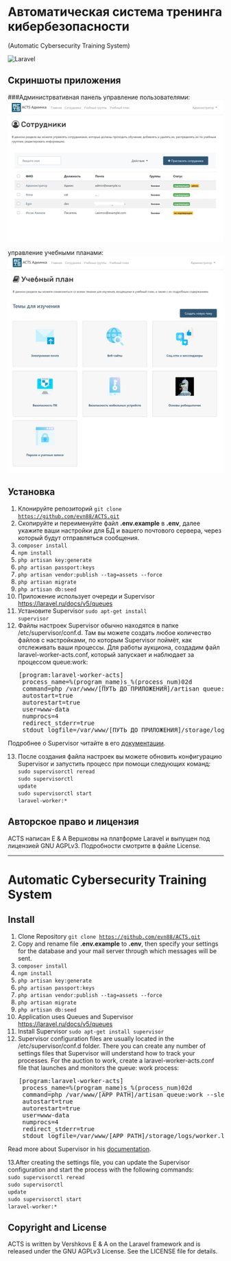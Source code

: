 # Автоматическая система тренинга кибербезопасности
(Automatic Cybersecurity Training System)

![Laravel](https://github.com/evn88/ACTS/workflows/Laravel/badge.svg?branch=master)

## Скриншоты приложения
###Администрвативная панель 
управление пользователями:
![Пример управления сотрудниками](.screenshots/acts_admin_example.jpg "Пример административной панели")

управление учебными планами:
![Пример управления учебными планами](.screenshots/acts_admin__example_plans.jpg "Пример административной панели")

## Установка

1. Клонируйте репозиторий <code>git clone https://github.com/evn88/ACTS.git</code>
2. Скопируйте и переименуйте файл <b>.env.example</b>  в <b>.env</b>, далее укажите ваши настройки для БД и вашего почтового сервера, через который будут отправляться сообщения.
3. <code>composer install</code>
4. <code>npm install</code>
5. <code>php artisan key:generate</code>
6. <code>php artisan passport:keys</code>
7. <code>php artisan vendor:publish --tag=assets --force</code>
8. <code>php artisan migrate</code>
9. <code>php artisan db:seed</code>
10. Приложение использует очереди и Supervisor https://laravel.ru/docs/v5/queues
11. Установите Supervisor <code>sudo apt-get install supervisor</code>
12. Файлы настроек Supervisor обычно находятся в папке /etc/supervisor/conf.d. Там вы можете создать любое количество файлов с настройками, по которым Supervisor поймёт, как отслеживать ваши процессы. Для работы аукциона, создадим файл laravel-worker-acts.conf, который запускает и наблюдает за процессом queue:work:
<pre>
   [program:laravel-worker-acts]
    process_name=%(program_name)s_%(process_num)02d
    command=php /var/www/[ПУТЬ ДО ПРИЛОЖЕНИЯ]/artisan queue:work --sleep=3 --tries=3 --daemon
    autostart=true
    autorestart=true
    user=www-data
    numprocs=4
    redirect_stderr=true
    stdout_logfile=/var/www/[ПУТЬ ДО ПРИЛОЖЕНИЯ]/storage/logs/worker.log
</pre>
Подробнее о Supervisor читайте в его [документации](http://supervisord.org/index.html).

13. После создания файла настроек вы можете обновить конфигурацию Supervisor и запустить процесс при помощи следующих команд: <br>
    <code>sudo supervisorctl reread</code><br>
    <code>sudo supervisorctl update</code><br>
    <code>sudo supervisorctl start laravel-worker:*</code>
    
## Авторское право и лицензия

ACTS написан E & A Вершковы на платформе Laravel и выпущен под лицензией GNU AGPLv3.
Подробности смотрите в файле License.

----

# Automatic Cybersecurity Training System

## Install

1. Clone Repository <code>git clone https://github.com/evn88/ACTS.git</code>
2. Copy and rename file <b>.env.example</b>  to <b>.env</b>, then specify your settings for the database and your mail server through which messages will be sent.
3. <code>composer install</code>
4. <code>npm install</code>
5. <code>php artisan key:generate</code>
6. <code>php artisan passport:keys</code>
7. <code>php artisan vendor:publish --tag=assets --force</code>
8. <code>php artisan migrate</code>
9. <code>php artisan db:seed</code>
10. Application uses Queues and Supervisor https://laravel.ru/docs/v5/queues
11. Install Supervisor <code>sudo apt-get install supervisor</code>
12. Supervisor configuration files are usually located in the /etc/supervisor/conf.d folder. There you can create any number of settings files that Supervisor will understand how to track your processes. For the auction to work, create a laravel-worker-acts.conf file that launches and monitors the queue: work process:
<pre>
   [program:laravel-worker-acts]
    process_name=%(program_name)s_%(process_num)02d
    command=php /var/www/[APP PATH]/artisan queue:work --sleep=3 --tries=3 --daemon
    autostart=true
    autorestart=true
    user=www-data
    numprocs=4
    redirect_stderr=true
    stdout_logfile=/var/www/[APP PATH]/storage/logs/worker.log
</pre>
Read more about Supervisor in his [documentation](http://supervisord.org/index.html).

13.After creating the settings file, you can update the Supervisor configuration and start the process with the following commands:<br>
    <code>sudo supervisorctl reread</code><br>
    <code>sudo supervisorctl update</code><br>
    <code>sudo supervisorctl start laravel-worker:*</code>

## Copyright and License

ACTS is written by Vershkovs E & A on the Laravel framework and is released under the GNU AGPLv3 License.
See the LICENSE file for details.
